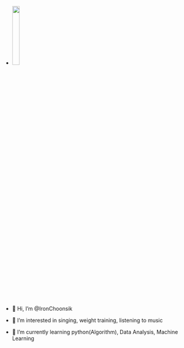 
- <img src='https://search.pstatic.net/common/?src=http%3A%2F%2Fblogfiles.naver.net%2FMjAyMTEwMDdfNDEg%2FMDAxNjMzNjAwMDk4ODM1.ahOAMBQDG4zaesfDk5w1aVimGmbbzaeEtLvdeksTqKUg.gmDLAfEZIGZS--JoaQna-zbHeuLI1ZxYx0YAHLtH3W8g.JPEG.wis04062%2FUntitled-1_copy.jpg&type=a340' width='20%'>

- 👋 Hi, I’m @IronChoonsik

- 👀 I’m interested in singing, weight training, listening to music

- 🌱 I’m currently learning python(Algorithm), Data Analysis, Machine Learning

<!---
IronChoonsik/IronChoonsik is a ✨ special ✨ repository because its `README.md` (this file) appears on your GitHub profile.
You can click the Preview link to take a look at your changes.
--->
